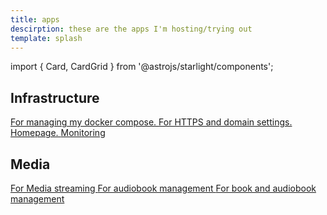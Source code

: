 ```yaml
---
title: apps
descirption: these are the apps I'm hosting/trying out
template: splash
---
```

import { Card, CardGrid } from '@astrojs/starlight/components';

## Infrastructure

<CardGrid>
	<a class="card-link" href="/apps/dockage">
	<Card title="Dockage" icon="rocket">
		For managing my docker compose.
	</Card>
	</a>
	<a class="card-link" href="/apps/npm">
	<Card title="Nginx PM" icon="seti:db">
		For HTTPS and domain settings.
	</Card>
	</a>
	<a class="card-link" href="/apps/dashy">
	<Card title="Dashy" icon="cloudflare">
		Homepage.
	</Card>
	</a>
	<a class="card-link" href="/apps/uptime-kuma>
	<Card title="Uptime Kuma" icon="linux">
		Monitoring
	</Card>
	</a>
</CardGrid>

## Media
<CardGrid>
    <a class="card-link" href="apps/jellyfin">
    <card title="Jellyfin">
        For Media streaming
    </Card>
    </a>  
    <a class="card-link" href="apps/audiobooks">
    <card title="Audiobookshelf">
        For audiobook management
    </Card>
    </a>      
    <a class="card-link" href="apps/readarr">
    <card title="Readarr">
        For book and audiobook management
    </Card>
    </a>  
</CardGrid>